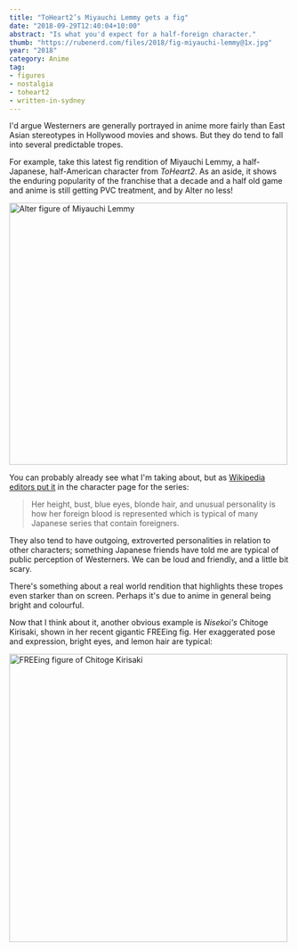 ```yaml
---
title: "ToHeart2’s Miyauchi Lemmy gets a fig"
date: "2018-09-29T12:40:04+10:00"
abstract: "Is what you'd expect for a half-foreign character."
thumb: "https://rubenerd.com/files/2018/fig-miyauchi-lemmy@1x.jpg"
year: "2018"
category: Anime
tag:
- figures
- nostalgia
- toheart2
- written-in-sydney
---
```

I'd argue Westerners are generally portrayed in anime more fairly than East Asian stereotypes in Hollywood movies and shows. But they do tend to fall into several predictable tropes.

For example, take this latest fig rendition of Miyauchi Lemmy, a half-Japanese, half-American character from *ToHeart2*. As an aside, it shows the enduring popularity of the franchise that a decade and a half old game and anime is still getting PVC treatment, and by Alter no less!

<p><img src="https://rubenerd.com/files/2018/fig-lemmy@1x.jpg" srcset="https://rubenerd.com/files/2018/fig-lemmy@1x.jpg 1x, https://rubenerd.com/files/2018/fig-lemmy@2x.jpg 2x" alt="Alter figure of Miyauchi Lemmy" style="width:500px; height:470px;" /></p>

You can probably already see what I'm taking about, but as [Wikipedia editors put it] in the character page for the series:

> Her height, bust, blue eyes, blonde hair, and unusual personality is how her foreign blood is represented which is typical of many Japanese series that contain foreigners.

They also tend to have outgoing, extroverted personalities in relation to other characters; something Japanese friends have told me are typical of public perception of Westerners. We can be loud and friendly, and a little bit scary.

There's something about a real world rendition that highlights these tropes even starker than on screen. Perhaps it's due to anime in general being bright and colourful.

Now that I think about it, another obvious example is *Nisekoi's* Chitoge Kirisaki, shown in her recent gigantic FREEing fig. Her exaggerated pose and expression, bright eyes, and lemon hair are typical:

<p><img src="https://rubenerd.com/files/2018/fig-chitoge@1x.jpg" srcset="https://rubenerd.com/files/2018/fig-chitoge@1x.jpg 1x, https://rubenerd.com/files/2018/fig-chitoge@2x.jpg 2x" alt="FREEing figure of Chitoge Kirisaki" style="width:500px; height:517px;" /></p>

[Wikipedia editors put it]: https://en.wikipedia.org/wiki/List_of_To_Heart_series_characters#To_Heart_2

